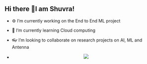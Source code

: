 ## Hi there 👋I am Shuvra! 



- ⚙️ I’m currently working on the End to End ML project 
- 🌱 I’m currently learning Cloud computing 
- 👓 I’m looking to collaborate on research projects on AI, ML and Antenna


- <p align="center">
  <a href="https://skillicons.dev">
    <img src="https://skillicons.dev/icons?i=html,css,git,vim,aws,py,c,cpp,cs,django,flask,github,matlab,mysql,postgres,tensorflow" />
  </a>
</p> 



